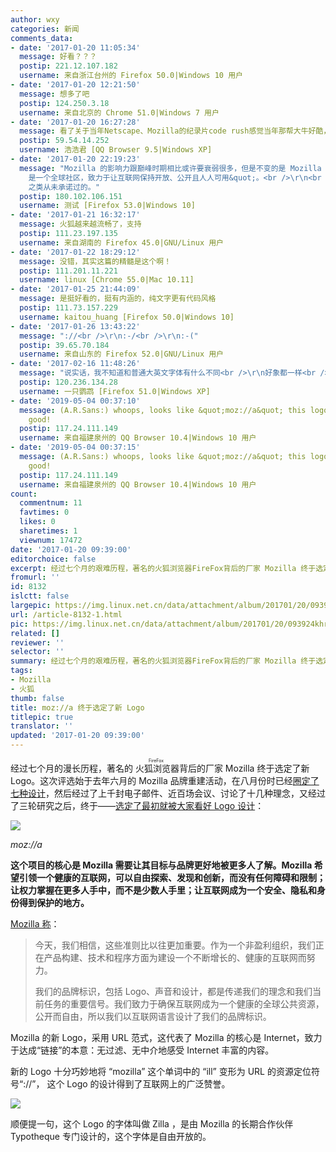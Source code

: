 ```yaml
---
author: wxy
categories: 新闻
comments_data:
- date: '2017-01-20 11:05:34'
  message: 好看？？？
  postip: 221.12.107.182
  username: 来自浙江台州的 Firefox 50.0|Windows 10 用户
- date: '2017-01-20 12:21:50'
  message: 想多了吧
  postip: 124.250.3.18
  username: 来自北京的 Chrome 51.0|Windows 7 用户
- date: '2017-01-20 16:27:28'
  message: 看了关于当年Netscape、Mozilla的纪录片code rush感觉当年那帮大牛好酷，而现在换个logo也搞这么多名堂~！Chrome大法好！
  postip: 59.54.14.252
  username: 浩浩君 [QQ Browser 9.5|Windows XP]
- date: '2017-01-20 22:19:23'
  message: "Mozilla 的影响力跟巅峰时期相比或许要衰弱很多，但是不变的是 Mozilla 的信仰：<br />\r\n<br />\r\n&quot;Mozilla
    是一个全球社区，致力于让互联网保持开放、公开且人人可用&quot;。<br />\r\n<br />\r\n而这是诸如 Chrome/Edge/safri
    之类从未承诺过的。"
  postip: 180.102.106.151
  username: 测试 [Firefox 53.0|Windows 10]
- date: '2017-01-21 16:32:17'
  message: 火狐越来越流畅了，支持
  postip: 111.23.197.135
  username: 来自湖南的 Firefox 45.0|GNU/Linux 用户
- date: '2017-01-22 18:29:12'
  message: 没错，其实这篇的精髓是这个啊！
  postip: 111.201.11.221
  username: linux [Chrome 55.0|Mac 10.11]
- date: '2017-01-25 21:44:09'
  message: 是挺好看的，挺有内涵的，纯文字更有代码风格
  postip: 111.73.157.229
  username: kaitou_huang [Firefox 50.0|Windows 10]
- date: '2017-01-26 13:43:22'
  message: "://<br />\r\n:-/<br />\r\n:-("
  postip: 39.65.70.184
  username: 来自山东的 Firefox 52.0|GNU/Linux 用户
- date: '2017-02-16 11:48:26'
  message: "说实话，我不知道和普通大英文字体有什么不同<br />\r\n好象都一样<br />\r\n<br />\r\n原谅我见识太少~"
  postip: 120.236.134.28
  username: 一只鹦鹉 [Firefox 51.0|Windows XP]
- date: '2019-05-04 00:37:10'
  message: (A.R.Sans:) whoops, looks like &quot;moz://a&quot; this logo is pretty
    good!
  postip: 117.24.111.149
  username: 来自福建泉州的 QQ Browser 10.4|Windows 10 用户
- date: '2019-05-04 00:37:15'
  message: (A.R.Sans:) whoops, looks like &quot;moz://a&quot; this logo is pretty
    good!
  postip: 117.24.111.149
  username: 来自福建泉州的 QQ Browser 10.4|Windows 10 用户
count:
  commentnum: 11
  favtimes: 0
  likes: 0
  sharetimes: 1
  viewnum: 17472
date: '2017-01-20 09:39:00'
editorchoice: false
excerpt: 经过七个月的艰难历程，著名的火狐浏览器FireFox背后的厂家 Mozilla 终于选定了新 Logo。
fromurl: ''
id: 8132
islctt: false
largepic: https://img.linux.net.cn/data/attachment/album/201701/20/093924khrz7x4r49m779z4.jpg
url: /article-8132-1.html
pic: https://img.linux.net.cn/data/attachment/album/201701/20/093924khrz7x4r49m779z4.jpg.thumb.jpg
related: []
reviewer: ''
selector: ''
summary: 经过七个月的艰难历程，著名的火狐浏览器FireFox背后的厂家 Mozilla 终于选定了新 Logo。
tags:
- Mozilla
- 火狐
thumb: false
title: moz://a 终于选定了新 Logo
titlepic: true
translator: ''
updated: '2017-01-20 09:39:00'
---
```


经过七个月的漫长历程，著名的<ruby> 火狐浏览器 <rt>  FireFox </rt></ruby>背后的厂家 Mozilla 终于选定了新 Logo。这次评选始于去年六月的 Mozilla 品牌重建活动，在八月份时已经[圈定了七种设计](/article-7703-1.html)，然后经过了上千封电子邮件、近百场会议、讨论了十几种理念，又经过了三轮研究之后，终于——[选定了最初就被大家看好 Logo 设计](https://blog.mozilla.org/opendesign/arrival/)：


![](/data/attachment/album/201701/20/093924khrz7x4r49m779z4.jpg)


*moz://a*


**这个项目的核心是 Mozilla 需要让其目标与品牌更好地被更多人了解。Mozilla 希望引领一个健康的互联网，可以自由探索、发现和创新，而没有任何障碍和限制；让权力掌握在更多人手中，而不是少数人手里；让互联网成为一个安全、隐私和身份得到保护的地方。**


[Mozilla 称](https://blog.mozilla.org/opendesign/arrival/)：



> 
> 今天，我们相信，这些准则比以往更加重要。作为一个非盈利组织，我们正在产品构建、技术和程序方面为建设一个不断增长的、健康的互联网而努力。
> 
> 
> 我们的品牌标识，包括 Logo、声音和设计，都是传递我们的理念和我们当前任务的重要信号。我们致力于确保互联网成为一个健康的全球公共资源，公开而自由，所以我们以互联网语言设计了我们的品牌标识。
> 
> 
> 


Mozilla 的新 Logo，采用 URL 范式，这代表了 Mozilla 的核心是 Internet，致力于达成“链接”的本意：无过滤、无中介地感受 Internet 丰富的内容。


新的 Logo 十分巧妙地将 “mozilla” 这个单词中的 “ill” 变形为 URL 的资源定位符号“://”， 这个 Logo 的设计得到了互联网上的广泛赞誉。


![](/data/attachment/album/201701/20/093926ylw6ti05ppa432x5.jpg)


顺便提一句，这个 Logo 的字体叫做 Zilla ，是由 Mozilla 的长期合作伙伴 Typotheque 专门设计的，这个字体是自由开放的。